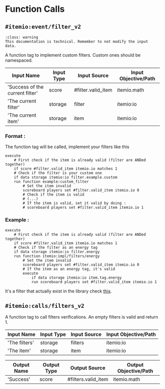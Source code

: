 # Function Calls



## `#itemio:event/filter_v2`

```{admonition} Disclaimer 
:class: warning 
This documentation is technical. Remember to not modify the input data.
```

A function tag to implement custom filters. Custom ones should be namespaced.

| Input Name                            | Input Type   | Input Source             | Input Objective/Path    | 
| ---                                   | ---          | ---                      | ---                     | 
| 'Success of the current filter'       | score        | #filter.valid_item       | itemio.math             | 
| 'The current filter'                  | storage      | filter                   | itemio:io               |
| 'The current item'                    | storage      | item                     | itemio:io               |


### Format :
The function tag will be called, implement your filters like this

```mcfunction
execute 
    # First check if the item is already valid (filter are ANDed together)
    if score #filter.valid_item itemio.io matches 1 
    # Check if the filter is your custom one
    if data storage itemio:io filter.example.custom
    run function example:custom_filter
        # Set the item invalid
        scoreboard players set #filter.valid_item itemio.io 0
        # Check if the item is valid
        # (...)
        # If the item is valid, set it valid by doing :
        # scoreboard players set #filter.valid_item itemio.io 1
```



### Example :
```mcfunction
execute 
    # First check if the item is already valid (filter are ANDed together)
    if score #filter.valid_item itemio.io matches 1 
    # Check if the filter as an energy tag
    if data storage itemio:io filter.energy 
    run function itemio:impl/filters/energy
        # Set the item invalid
        scoreboard players set #filter.valid_item itemio.io 0
        # If the item as an energy tag, it's valid
        execute 
            if data storage itemio:io item.tag.energy 
            run scoreboard players set #filter.valid_item itemio.io 1
```
It's a filter that actually exist in the library check [this](https://github.com/edayot/ItemIO/blob/master/data/itemio/functions/impl/filters/repart.mcfunction).



## `#itemio:calls/filters_v2`

A function tag to call filters verifications. An empty filters is valid and return 1.

| Input Name                            | Input Type   | Input Source             | Input Objective/Path    | 
| ---                                   | ---          | ---                      | ---                     | 
| 'The filters'                         | storage      | filters                  | itemio:io               |
| 'The item'                            | storage      | item                     | itemio:io               |




| Output Name       | Output Type  | Output Source             | Output Objective/Path    | 
| ---               | ---          | ---                       | ---                     | 
| 'Success'         | score        | #filters.valid_item       | itemio.math             | 

